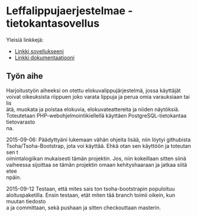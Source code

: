 # Leffalippujaerjestelmae -tietokantasovellus

Yleisiä linkkejä:

* [Linkki sovellukseeni](http://ruupert.kapsi.fi/cs/tsoha2015/)
* [Linkki dokumentaatiooni](http://rbecker.users.cs.helsinki.fi/tsoha2015/doc/tsoha2015-fi.pdf)

## Työn aihe

Harjoitustyön aiheeksi on otettu elokuvalippujärjestelmä, jossa käyttäjät voivat oikeuksista riippuen joko varata lippuja ja perua omia varauksiaan tai lis\
ätä, muokata ja poistaa elokuvia, elokuvateattereita ja niiden näytöksiä. Toteutetaan PHP-webohjelmointikiellellä käyttäen PostgreSQL-tietokantaa tietovarasto\
na.

2015-09-06: Päädyttyäni lukemaan vähän ohjeita lisää, niin löytyi githubista Tsoha/Tsoha-Bootstrap, jota voi käyttää. Ehkä otan sen käyttöön ja toteutan sen t\
oimintalogiikan mukaisesti tämän projektin. Jos, niin kokeillaan sitten siinä vaiheessa sijoittaa se tämän projektin omaan kehityshaaraan ja jatkaa siitä etee\
npäin.

2015-09-12 Testaan, että mites sais ton tsoha-bootstrapin populoituu aloituspaketilla. Ensin testaan, etät miten tää branch toimii oikein, kun muutan tiedosto\
a ja committaan, sekä pushaan ja sitten checkouttaan masterin.
